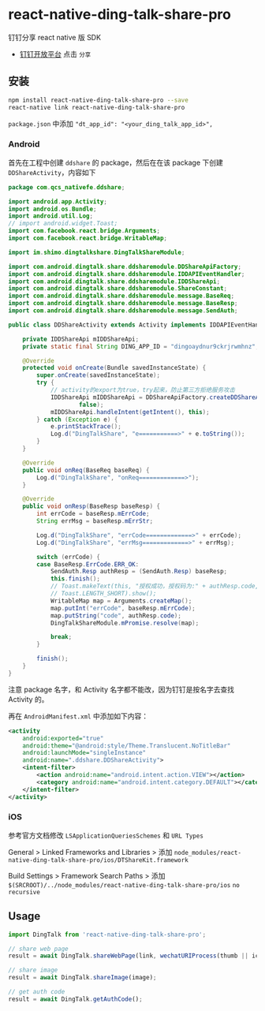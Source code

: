 
# react-native-ding-talk-share-pro

钉钉分享 react native 版 SDK

* [钉钉开放平台](https://open-doc.dingtalk.com/) 点击 `分享`

## 安装

```sh
npm install react-native-ding-talk-share-pro --save
react-native link react-native-ding-talk-share-pro
```

`package.json` 中添加 `"dt_app_id": "<your_ding_talk_app_id>",`

### Android

首先在工程中创建 `ddshare` 的 package，然后在在该 package 下创建 `DDShareActivity`，内容如下

```java
package com.qcs_nativefe.ddshare;

import android.app.Activity;
import android.os.Bundle;
import android.util.Log;
// import android.widget.Toast;
import com.facebook.react.bridge.Arguments;
import com.facebook.react.bridge.WritableMap;

import im.shimo.dingtalkshare.DingTalkShareModule;

import com.android.dingtalk.share.ddsharemodule.DDShareApiFactory;
import com.android.dingtalk.share.ddsharemodule.IDDAPIEventHandler;
import com.android.dingtalk.share.ddsharemodule.IDDShareApi;
import com.android.dingtalk.share.ddsharemodule.ShareConstant;
import com.android.dingtalk.share.ddsharemodule.message.BaseReq;
import com.android.dingtalk.share.ddsharemodule.message.BaseResp;
import com.android.dingtalk.share.ddsharemodule.message.SendAuth;

public class DDShareActivity extends Activity implements IDDAPIEventHandler {

    private IDDShareApi mIDDShareApi;
    private static final String DING_APP_ID = "dingoaydnur9ckrjrwmhnz";

    @Override
    protected void onCreate(Bundle savedInstanceState) {
        super.onCreate(savedInstanceState);
        try {
            // activity的export为true，try起来，防止第三方拒绝服务攻击
            IDDShareApi mIDDShareApi = DDShareApiFactory.createDDShareApi(this, DingTalkShareModule.getAppID(this),
                    false);
            mIDDShareApi.handleIntent(getIntent(), this);
        } catch (Exception e) {
            e.printStackTrace();
            Log.d("DingTalkShare", "e===========>" + e.toString());
        }
    }

    @Override
    public void onReq(BaseReq baseReq) {
        Log.d("DingTalkShare", "onReq=============>");
    }

    @Override
    public void onResp(BaseResp baseResp) {
        int errCode = baseResp.mErrCode;
        String errMsg = baseResp.mErrStr;

        Log.d("DingTalkShare", "errCode=============>" + errCode);
        Log.d("DingTalkShare", "errMsg=============>" + errMsg);

        switch (errCode) {
        case BaseResp.ErrCode.ERR_OK:
            SendAuth.Resp authResp = (SendAuth.Resp) baseResp;
            this.finish();
            // Toast.makeText(this, "授权成功，授权码为:" + authResp.code,
            // Toast.LENGTH_SHORT).show();
            WritableMap map = Arguments.createMap();
            map.putInt("errCode", baseResp.mErrCode);
            map.putString("code", authResp.code);
            DingTalkShareModule.mPromise.resolve(map);

            break;
        }

        finish();
    }
}
```

注意 package 名字，和 Activity 名字都不能改，因为钉钉是按名字去查找 Activity 的。

再在 `AndroidManifest.xml` 中添加如下内容：

```xml
<activity
    android:exported="true"
    android:theme="@android:style/Theme.Translucent.NoTitleBar"
    android:launchMode="singleInstance"
    android:name=".ddshare.DDShareActivity">
    <intent-filter>
        <action android:name="android.intent.action.VIEW"></action>
        <category android:name="android.intent.category.DEFAULT"></category>
    </intent-filter>
</activity>
```

### iOS

参考官方文档修改 `LSApplicationQueriesSchemes` 和 `URL Types`

General > Linked Frameworks and Libraries > 添加 `node_modules/react-native-ding-talk-share-pro/ios/DTShareKit.framework`

Build Settings > Framework Search Paths > 添加 `$(SRCROOT)/../node_modules/react-native-ding-talk-share-pro/ios` `no recursive`

## Usage

```javascript
import DingTalk from 'react-native-ding-talk-share-pro';

// share web page
result = await DingTalk.shareWebPage(link, wechatURIProcess(thumb || icon), title, content);

// share image
result = await DingTalk.shareImage(image);

// get auth code
result = await DingTalk.getAuthCode();
```
